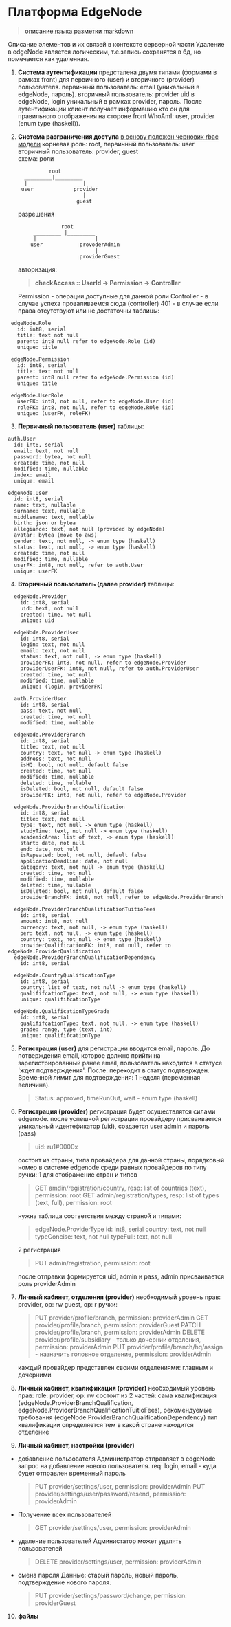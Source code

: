 # Платформа EdgeNode
 > [описание языка разметки markdown](https://www.markdownguide.org/) 

 Описание элементов и их связей в контексте серверной части 
 Удаление в edgeNode является логическим, т.е.запись сохранятся в бд, но помечается как удаленная.
 1. **Cистема аутентификации**
    предсталена двумя типами (формами в рамках front) для первичного (user) и вторичного (provider) пользователя.
    первичный пользователь: email (уникальный в edgeNode, пароль).
    вторичный пользователь: provider uid в edgeNode, login уникальный в рамках provider, пароль.
    После аутентификации клиент получает информацию кто 
    он для правильного отображения на стороне front
    WhoAmI: user, provider (enum type (haskell)).

 2. **Cистема разграничения доступа**
    [в основу положен черновик rbac модели](https://csrc.nist.gov/CSRC/media/Projects/Role-Based-Access-Control/documents/sandhu96.pdf)
    корневая роль: root,
    первичный пользователь: user
    вторичный пользователь: provider, guest  
    схема:
    роли
    >
                  root
          _________|_________
          |                  |
         user             provider
                             | 
                           guest
    разрешения
    >
                      root
             _________ |_________ 
             |                   |
            user            provoderAdmin
                                 |
                            providerGuest        

    авторизация: 
     > **checkAccess :: UserId -> Permission -> Controller**

    Permission - операции доступные для данной роли 
    Controller - в случае успеха проваливаемся сюда (controller)
    401 - в случае если права отсутствуют или не достаточны
    таблицы:
  >  
     edgeNode.Role 
       id: int8, serial
       title: text not null
       parent: int8 null refer to edgeNode.Role (id)
       unique: title 
       
     edgeNode.Permission 
       id: int8, serial
       title: text not null
       parent: int8 null refer to edgeNode.Permission (id)
       unique: title

     edgeNode.UserRole
       userFK: int8, not null, refer to edgeNode.User (id)
       roleFK: int8, not null, refer to edgeNode.ROle (id)
       unique: (userFK, roleFK)

 3. **Первичный пользователь (user)**
  таблицы:
  >
    auth.User 
      id: int8, serial
      email: text, not null
      password: bytea, not null
      created: time, not null
      modified: time, nullable
      index: email     
      unique: email

    edgeNode.User
      id: int8, serial
      name: text, nullable
      surname: text, nullable
      middlename: text, nullable
      birth: json or bytea 
      allegiance: text, not null (provided by edgeNode)
      avatar: bytea (move to aws)
      gender: text, not null, -> enum type (haskell)
      status: text, not null, -> enum type (haskell)
      created: time, not null
      modified: time, nullable
      userFK: int8, not null, refer to auth.User
      unique: userFK

 4. **Вторичный пользователь (далее provider)** 
   таблицы:
   >  
      edgeNode.Provider
        id: int8, serial
        uid: text, not null 
        created: time, not null
        unique: uid

      edgeNode.ProviderUser
        id: int8, serial
        login: text, not null
        email: text, not null
        status: text, not null, -> enum type (haskell) 
        providerFK: int8, not null, refer to edgeNode.Provider
        providerUserFK: int8, not null, refer to auth.ProviderUser
        created: time, not null
        modified: time, nullable
        unique: (login, providerFK)

      auth.ProviderUser
        id: int8, serial
        pass: text, not null
        created: time, not null
        modified: time, nullable

      edgeNode.ProviderBranch
        id: int8, serial 
        title: text, not null
        country: text, not null -> enum type (haskell)
        address: text, not null
        isHQ: bool, not null. default false
        created: time, not null
        modified: time, nullable
        deleted: time, nullable
        isDeleted: bool, not null, default false
        providerFK: int8, not null, refer to edgeNode.Provider

      edgeNode.ProviderBranchQualification    
        id: int8, serial
        title: text, not null
        type: text, not null -> enum type (haskell)
        studyTime: text, not null -> enum type (haskell)
        academicArea: list of text, -> enum type (haskell)
        start: date, not null
        end: date, not null
        isRepeated: bool, not null, default false
        applicationDeadline: date, not null
        category: text, not null -> enum type (haskell)
        created: time, not null
        modified: time, nullable
        deleted: time, nullable
        isDeleted: bool, not null, default false
        providerBranchFK: int8, not null, refer to edgeNode.ProviderBranch

      edgeNode.ProviderBranchQualificationTuitioFees
        id: int8, serial
        amount: int8, not null
        currency: text, not null, -> enum type (haskell)
        per: text, not null, -> enum type (haskell)
        country: text, not null -> enum type (haskell)
        providerQualificationFK: int8, not null, refer to edgeNode.ProviderQualification
      edgeNode.ProviderBranchQualificationDependency
        id: int8, serial

      edgeNode.CountryQualificationType
        id: int8, serial
        country: list of text, not null -> enum type (haskell)
        qualififcationType: text, not null, -> enum type (haskell)
        unique: qualififcationType

      edgeNode.QualificationTypeGrade
        id: int8, serial
        qualififcationType: text, not null, -> enum type (haskell)
        grade: range, type (text, int)
        unique: qualififcationType

 5. **Регистрация (user)** 
    для регистрации вводится email, пароль.
    До потверждения email, которое должно прийти на зарегистрированный ранее email, пользователь находится в статусе 'ждет подтверждения'.
    После: переходит в статус подтвержден. Временной лимит для подтверждения: 1 неделя (переменная величина). 
    > Status: approved, timeRunOut, wait - enum type (haskell)

 6. **Регистрация (provider)** 
    региcтрация будет осуществлятся силами edgenode.
    после успешной регистрации провайдеру присваивается уникальный идентефикатор (uid), создается user admin и пароль (pass)
    > uid: ru1#0000x

    состоит из страны, типа провайдера для данной страны, порядковый номер в системе edgenode среди равных провайдеров по типу
    ручки: 
    1 для отображение стран и типов 
    
    > GET amdin/registration/country, resp: list of countries (text), permission: root
      GET admin/registration/types, resp: list of types (text, full), permission: root

    нужна таблица соответствия между страной и типами:
    > edgeNode.ProviderType
       id: int8, serial
       country: text, not null
       typeConcise: text, not null
       typeFull: text, not null 

    2 регистрация 
    > PUT admin/registration, permission: root

    послe отправки формируется uid, admin и pass, 
    admin присваивается роль providerAdmin

 7. **Личный кабинет, отделения (provider)**
  необходимый уровень прав: provider, op: rw
                            guest, op: r 
  ручки:
      > PUT provider/profile/branch, permission: providerAdmin
        GET provider/profile/branch, permission: providerGuest 
        PATCH provider/profile/branch, permission: providerAdmin
        DELETE provider/profile/subsidiary - только дочернии отделения, permission: providerAdmin
        PUT provider/profile/branch/hq/assign - назначить головное отделение, permission: providerAdmin

    каждый провайдер представлен своими отделениями: главным и дочерними

 8. **Личный кабинет, квалификация (provider)**
    необходимый уровень прав: role: provider, op: rw
    состоит из 2 частей: сама квалификация (edgeNode.ProviderBranchQualification, edgeNode.ProviderBranchQualificationTuitioFees),
    рекомендуемые требования (edgeNode.ProviderBranchQualificationDependency)
    тип квалификации определяется тем в какой стране находится отделение

 9. **Личный кабинет, настройки (provider)** 
   - добавление пользователя
     Администратор отправляет в edgeNode запрос на добавление нового пользователя.
     req: login, email - куда будет отправлен временный пароль
     > PUT provider/settings/user, permission: providerAdmin
       PUT provider/settings/user/password/resend, permission: providerAdmin

   - Получение всех пользователей
     > GET provider/settings/user, permission: providerAdmin    

   - удаление пользователей
     Администатор может удалять пользователей
     > DELETE provider/settings/user, permission: providerAdmin

   - смена пароля
     Данные: старый пароль, новый пароль, подтверждение нового пароля.
     > PUT provider/settings/password/change, permission: providerGuest

 10. **файлы**
